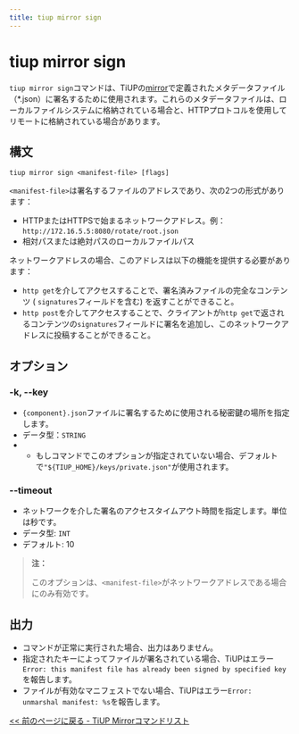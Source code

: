 ```yaml
---
title: tiup mirror sign
---
```


# tiup mirror sign

`tiup mirror sign`コマンドは、TiUPの[mirror](/tiup/tiup-mirror-reference.md)で定義されたメタデータファイル（*.json）に署名するために使用されます。これらのメタデータファイルは、ローカルファイルシステムに格納されている場合と、HTTPプロトコルを使用してリモートに格納されている場合があります。

## 構文

```shell
tiup mirror sign <manifest-file> [flags]
```

`<manifest-file>`は署名するファイルのアドレスであり、次の2つの形式があります：

- HTTPまたはHTTPSで始まるネットワークアドレス。例：`http://172.16.5.5:8080/rotate/root.json`
- 相対パスまたは絶対パスのローカルファイルパス

ネットワークアドレスの場合、このアドレスは以下の機能を提供する必要があります：

- `http get`を介してアクセスすることで、署名済みファイルの完全なコンテンツ ( `signatures`フィールドを含む) を返すことができること。
- `http post`を介してアクセスすることで、クライアントが`http get`で返されるコンテンツの`signatures`フィールドに署名を追加し、このネットワークアドレスに投稿することができること。

## オプション

### -k, --key

- `{component}.json`ファイルに署名するために使用される秘密鍵の場所を指定します。
- データ型：`STRING`
- - もしコマンドでこのオプションが指定されていない場合、デフォルトで`"${TIUP_HOME}/keys/private.json"`が使用されます。

### --timeout

- ネットワークを介した署名のアクセスタイムアウト時間を指定します。単位は秒です。
- データ型: `INT`
- デフォルト: 10

> **注：**
>
> このオプションは、`<manifest-file>`がネットワークアドレスである場合にのみ有効です。

## 出力

- コマンドが正常に実行された場合、出力はありません。
- 指定されたキーによってファイルが署名されている場合、TiUPはエラー`Error: this manifest file has already been signed by specified key`を報告します。
- ファイルが有効なマニフェストでない場合、TiUPはエラー`Error: unmarshal manifest: %s`を報告します。

[<< 前のページに戻る - TiUP Mirrorコマンドリスト](/tiup/tiup-command-mirror.md#command-list)